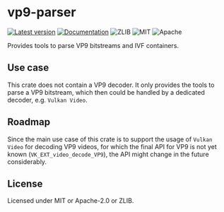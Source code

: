 # vp9-parser

[![Latest version](https://img.shields.io/crates/v/vp9-parser.svg)](https://crates.io/crates/vp9-parser)
[![Documentation](https://docs.rs/vp9-parser/badge.svg)](https://docs.rs/vp9-parser)
![ZLIB](https://img.shields.io/badge/license-zlib-blue.svg)
![MIT](https://img.shields.io/badge/license-MIT-blue.svg)
![Apache](https://img.shields.io/badge/license-Apache-blue.svg)

Provides tools to parse VP9 bitstreams and IVF containers.

## Use case

This crate does not contain a VP9 decoder. It only provides the tools to parse a VP9 bitstream,
which then could be handled by a dedicated decoder, e.g. `Vulkan Video`.

## Roadmap

Since the main use case of this crate is to support the usage of `Vulkan Video` for decoding VP9
videos, for which the final API for VP9 is not yet known (`VK_EXT_video_decode_VP9`), the API might
change in the future considerably.

## License

Licensed under MIT or Apache-2.0 or ZLIB.
